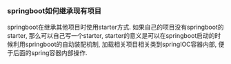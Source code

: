 ### springboot如何继承现有项目

springboot在继承其他项目时使用starter方式. 如果自己的项目没有springboot的starter, 那么可以自己写一个starter, starter的意义是可以在springboot启动的时候利用springboot的自动装配机制, 加载相关项目相关类到springIOC容器内部, 便于后面的spring容器内部操作.



